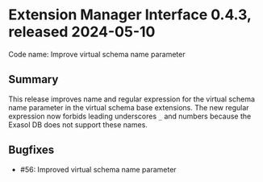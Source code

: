 # Extension Manager Interface 0.4.3, released 2024-05-10

Code name: Improve virtual schema name parameter

## Summary

This release improves name and regular expression for the virtual schema name parameter in the virtual schema base extensions. The new regular expression now forbids leading underscores `_` and numbers because the Exasol DB does not support these names.

## Bugfixes

* #56: Improved virtual schema name parameter
